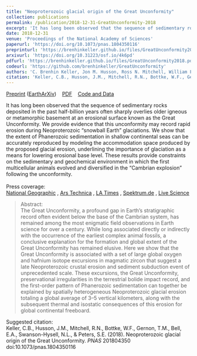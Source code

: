 ```yaml
---
title: "Neoproterozoic glacial origin of the Great Unconformity"
collection: publications
permalink: /publication/2018-12-31-GreatUnconformity-2018
excerpt: 'It has long been observed that the sequence of sedimentary rocks deposited in the past half-billion years often sharply overlies older igneous or metamorphic basement at an erosional surface known as the Great Unconformity. We provide evidence that this unconformity may record rapid erosion during Neoproterozoic “snowball Earth” glaciations. We show that the extent of Phanerozoic sedimentation in shallow continental seas can be accurately reproduced by modeling the accommodation space produced by the proposed glacial erosion, underlining the importance of glaciation as a means for lowering erosional base level. These results provide constraints on the sedimentary and geochemical environment in which the first multicellular animals evolved and diversified in the “Cambrian explosion” following the unconformity. <br><br> Press coverage:<br>[<u>National Geographic</u>](https://www.nationalgeographic.com/science/2018/12/part-earths-crust-went-missing-glaciers-may-be-why-geology/)  ,  [<u>Ars Technica</u>](https://arstechnica.com/science/2019/01/huge-break-in-geological-record-could-be-due-to-a-snowball-earth/)  ,  [<u>LA Times</u>](https://www.latimes.com/science/sciencenow/la-sci-sn-snowball-earth-geology-20190103-story.html)  ,  [<u>Spektrum.de</u>](https://www.spektrum.de/news/die-luecke-in-der-erdgeschichte/1616390)  ,  [<u>Live Science</u>](https://www.livescience.com/64419-earth-missing-rocks-found.html) '
date: 2018-12-31
venue: 'Proceedings of the National Academy of Sciences'
paperurl: 'https://doi.org/10.1073/pnas.1804350116'
preprinturl: 'https://brenhinkeller.github.io/files/GreatUnconformity2018Preprint.pdf'
arxivurl: 'https://doi.org/10.31223/osf.io/4k6pd'
pdfurl: 'https://brenhinkeller.github.io/files/GreatUnconformity2018.pdf'
codeurl: 'https://github.com/brenhinkeller/GreatUnconformity'
authors: 'C. Brenhin Keller, Jon M. Husson, Ross N. Mitchell, William F. Bottke, Thomas M. Gernon, Patrick Boehnke, Elizabeth A. Bell, Nicholas L. Swanson-Hysell, and Shanan E. Peters'
citation: 'Keller, C.B., Husson, J.M., Mitchell, R.N., Bottke, W.F., Gernon, T.M., Bell, E.A., Swanson-Hysell, N.L., &amp; Peters, S.E. (2018). Neoproterozoic glacial origin of the Great Unconformity. <i>PNAS</i> 201804350 doi:10.1073/pnas.1804350116'
---
```

<a href='https://brenhinkeller.github.io/files/GreatUnconformity2018Preprint.pdf'>Preprint</a> (<a href='https://doi.org/10.31223/osf.io/4k6pd'>EarthArXiv</a>)&nbsp;&nbsp;&nbsp;&nbsp;<a href='https://brenhinkeller.github.io/files/GreatUnconformity2018.pdf'>PDF</a>&nbsp;&nbsp;&nbsp;&nbsp;<a href='https://github.com/brenhinkeller/GreatUnconformity'>Code and Data</a>&nbsp;&nbsp;&nbsp;&nbsp;

It has long been observed that the sequence of sedimentary rocks deposited in the past half-billion years often sharply overlies older igneous or metamorphic basement at an erosional surface known as the Great Unconformity. We provide evidence that this unconformity may record rapid erosion during Neoproterozoic “snowball Earth” glaciations. We show that the extent of Phanerozoic sedimentation in shallow continental seas can be accurately reproduced by modeling the accommodation space produced by the proposed glacial erosion, underlining the importance of glaciation as a means for lowering erosional base level. These results provide constraints on the sedimentary and geochemical environment in which the first multicellular animals evolved and diversified in the “Cambrian explosion” following the unconformity. <br><br> Press coverage:<br>[<u>National Geographic</u>](https://www.nationalgeographic.com/science/2018/12/part-earths-crust-went-missing-glaciers-may-be-why-geology/)  ,  [<u>Ars Technica</u>](https://arstechnica.com/science/2019/01/huge-break-in-geological-record-could-be-due-to-a-snowball-earth/)  ,  [<u>LA Times</u>](https://www.latimes.com/science/sciencenow/la-sci-sn-snowball-earth-geology-20190103-story.html)  ,  [<u>Spektrum.de</u>](https://www.spektrum.de/news/die-luecke-in-der-erdgeschichte/1616390)  ,  [<u>Live Science</u>](https://www.livescience.com/64419-earth-missing-rocks-found.html) 

>Abstract: <br/>The Great Unconformity, a profound gap in Earth’s stratigraphic record often evident below the base of the Cambrian system, has remained among the most enigmatic field observations in Earth science for over a century. While long associated directly or indirectly with the occurrence of the earliest complex animal fossils, a conclusive explanation for the formation and global extent of the Great Unconformity has remained elusive. Here we show that the Great Unconformity is associated with a set of large global oxygen and hafnium isotope excursions in magmatic zircon that suggest a late Neoproterozoic crustal erosion and sediment subduction event of unprecedented scale. These excursions, the Great Unconformity, preservational irregularities in the terrestrial bolide impact record, and the first-order pattern of Phanerozoic sedimentation can together be explained by spatially heterogeneous Neoproterozoic glacial erosion totaling a global average of 3–5 vertical kilometers, along with the subsequent thermal and isostatic consequences of this erosion for global continental freeboard.

Suggested citation: <br/>Keller, C.B., Husson, J.M., Mitchell, R.N., Bottke, W.F., Gernon, T.M., Bell, E.A., Swanson-Hysell, N.L., & Peters, S.E. (2018). Neoproterozoic glacial origin of the Great Unconformity. <i>PNAS</i> 201804350 doi:10.1073/pnas.1804350116